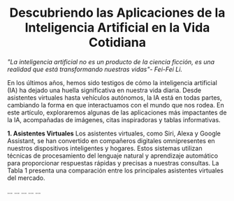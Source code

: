 <h1 align="center">Descubriendo las Aplicaciones de la Inteligencia Artificial en la Vida Cotidiana</h1>

*"La inteligencia artificial no es un producto de la ciencia ficción, es una realidad que está transformando nuestras vidas"- Fei-Fei Li.* 

En los últimos años, hemos sido testigos de cómo la inteligencia artificial (IA) ha dejado una huella significativa en nuestra vida diaria. Desde asistentes virtuales hasta vehículos autónomos, la IA está en todas partes, cambiando la forma en que interactuamos con el mundo que nos rodea. En este artículo, exploraremos algunas de las aplicaciones más impactantes de la IA, acompañadas de imágenes, citas inspiradoras y tablas informativas.

 **1. Asistentes Virtuales**
Los asistentes virtuales, como Siri, Alexa y Google Assistant, se han convertido en compañeros digitales omnipresentes en nuestros dispositivos inteligentes y hogares. Estos sistemas utilizan técnicas de procesamiento del lenguaje natural y aprendizaje automático para proporcionar respuestas rápidas y precisas a nuestras consultas.
La Tabla 1 presenta una comparación entre los principales asistentes virtuales del mercado.


<tr class="bg-primary">...</tr>
<tr class="bg-success">...</tr>
<tr class="bg-warning">...</tr>
<tr class="bg-danger">...</tr>
<tr class="bg-info">...</tr>

   
